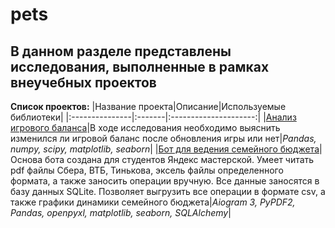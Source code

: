 # pets
## В данном разделе представлены исследования, выполненные в рамках внеучебных проектов

**Список проектов:**
|Название проекта|Описание|Используемые библиотеки|
|:---------------|:-------|:---------------------:|
|[Анализ игрового баланса](games/game_data.ipynb)|В ходе исследования необходимо выяснить изменился ли игровой баланс после обновления игры или нет|*Pandas, numpy, scipy, matplotlib, seaborn*|
|[Бот для ведения семейного бюджета](cash_bot/)|Основа бота создана для студентов Яндекс мастерской. Умеет читать pdf файлы Сбера, ВТБ, Тинькова, эксель файлы определенного формата, а также заносить операции вручную. Все данные заносятся в базу данных SQLite. Позволяет выгрузить все операции в формате csv, а также графики динамики семейного бюджета|*Aiogram 3, PyPDF2, Pandas, openpyxl, matplotlib, seaborn, SQLAlchemy*|
